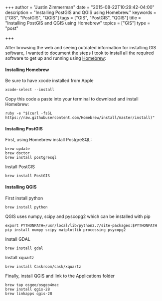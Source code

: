 +++
author = "Justin Zimmerman"
date = "2015-08-22T10:29:42-04:00"
description = "Installing PostGIS and QGIS using Homebrew."
keywords = ["GIS", "PostGIS", "QGIS"]
tags = ["GIS", "PostGIS", "QGIS"]
title = "Installing PostGIS and QGIS using Homebrew"
topics = ["GIS"]
type = "post"

+++

After browsing the web and seeing outdated information for installing GIS software, I wanted to document the steps I took to install all the required software to get up and running using [Homebrew](http://brew.sh/):

#### Installing Homebrew

Be sure to have xcode installed from Apple
```
xcode-select --install
```

Copy this code a paste into your terminal to download and install Homebrew:
```
ruby -e "$(curl -fsSL https://raw.githubusercontent.com/Homebrew/install/master/install)"
```

#### Installing PostGIS

First, using Homebrew install PostgreSQL:

```
brew update
brew doctor
brew install postgresql
```
Install PostGIS

```
brew install PostGIS
```

#### Installing QGIS

First install python

```
brew install python
```
QGIS uses numpy, scipy and pyscopg2 which can be installed with pip

```
export PYTHONPATH=/usr/local/lib/python2.7/site-packages:$PYTHONPATH
pip install numpy scipy matplotlib processing psycopg2
```

Install GDAL

```
brew install gdal
```

Install xquartz
```
brew install Caskroom/cask/xquartz
```

Finally, install QGIS and link to the Applications folder
```
brew tap osgeo/osgeo4mac
brew install qgis-28
brew linkapps qgis-28
```
